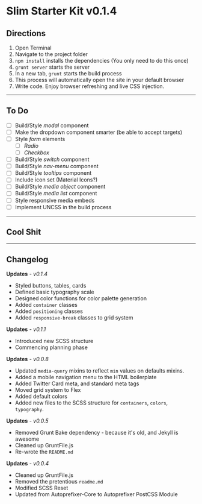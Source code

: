 # Slim Starter Kit v0.1.4


## Directions  

1. Open Terminal  
2. Navigate to the project folder  
3. `npm install` installs the dependencies (You only need to do this once)  
4. `grunt server` starts the server  
5. In a new tab, `grunt` starts the build process  
6. This process will automatically open the site in your default browser  
7. Write code. Enjoy browser refreshing and live CSS injection.   

----

## To Do
- [ ] Build/Style *modal* component
- [ ] Make the dropdown component smarter (be able to accept targets)
- [ ] Style *form* elements
    - [ ] *Radio*
    - [ ] *Checkbox*
- [ ] Build/Style *switch* component
- [ ] Build/Style *nav-menu* component
- [ ] Build/Style *tooltips* component
- [ ] Include icon set (Material Icons?)
- [ ] Build/Style *media object* component
- [ ] Build/Style *media list* component
- [ ] Style responsive media embeds
- [ ] Implement UNCSS in the build process

-----

## Cool Shit


-----

## Changelog

__Updates__ - *v0.1.4*
- Styled buttons, tables, cards
- Defined basic typography scale
- Designed color functions for color palette generation
- Added `container` classes
- Added `positioning` classes
- Added `responsive-break` classes to grid system

__Updates__ - *v0.1.1*
- Introduced new SCSS structure
- Commencing planning phase

__Updates__ - *v0.0.8*
- Updated `media-query` mixins to reflect `min` values on defaults mixins.
- Added a mobile navigation menu to the HTML boilerplate
- Added Twitter Card meta, and standard meta tags
- Moved grid system to Flex
- Added default colors
- Added new files to the SCSS structure for `containers`, `colors`, `typography`.

__Updates__ - *v0.0.5*
- Removed Grunt Bake dependency - because it's old, and Jekyll is awesome
- Cleaned up GruntFile.js
- Re-wrote the `README.md`

__Updates__ - *v0.0.4*
- Cleaned up GruntFile.js
- Removed the pretentious `readme.md`
- Modified SCSS Reset
- Updated from Autoprefixer-Core to Autoprefixer PostCSS Module